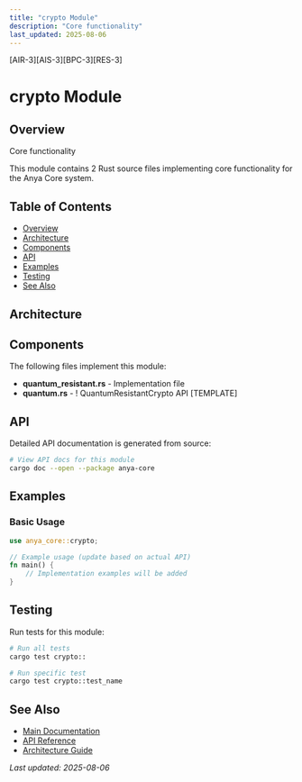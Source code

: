 ```yaml
---
title: "crypto Module"
description: "Core functionality"
last_updated: 2025-08-06
---
```


[AIR-3][AIS-3][BPC-3][RES-3]

# crypto Module

## Overview

Core functionality

This module contains 2 Rust source files implementing core functionality for the Anya Core system.

## Table of Contents

- [Overview](#overview)
- [Architecture](#architecture)
- [Components](#components)
- [API](#api)
- [Examples](#examples)
- [Testing](#testing)
- [See Also](#see-also)

## Architecture

## Components

The following files implement this module:

- **quantum_resistant.rs** - Implementation file
- **quantum.rs** - ! QuantumResistantCrypto API [TEMPLATE]

## API

Detailed API documentation is generated from source:

```bash
# View API docs for this module
cargo doc --open --package anya-core
```

## Examples

### Basic Usage

```rust
use anya_core::crypto;

// Example usage (update based on actual API)
fn main() {
    // Implementation examples will be added
}
```

## Testing

Run tests for this module:

```bash
# Run all tests
cargo test crypto::

# Run specific test
cargo test crypto::test_name
```

## See Also

- [Main Documentation](../README.md)
- [API Reference](../api/README.md)
- [Architecture Guide](../architecture/README.md)

*Last updated: 2025-08-06*
